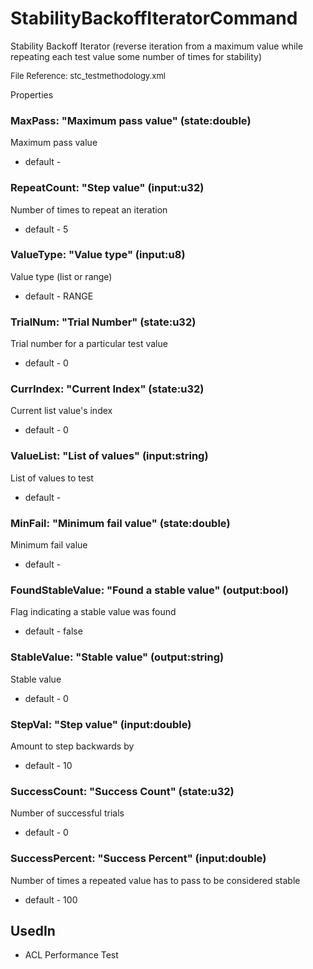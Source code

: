# StabilityBackoffIteratorCommand

Stability Backoff Iterator (reverse iteration from a maximum value while repeating each test value some number of times for stability)

<font size="2">File Reference: stc_testmethodology.xml</font>

<text>Properties</text>

### MaxPass: "Maximum pass value" (state:double)

Maximum pass value

* default - 
### RepeatCount: "Step value" (input:u32)

Number of times to repeat an iteration

* default - 5
### ValueType: "Value type" (input:u8)

Value type (list or range)

* default - RANGE
### TrialNum: "Trial Number" (state:u32)

Trial number for a particular test value

* default - 0
### CurrIndex: "Current Index" (state:u32)

Current list value's index

* default - 0
### ValueList: "List of values" (input:string)

List of values to test

* default - 
### MinFail: "Minimum fail value" (state:double)

Minimum fail value

* default - 
### FoundStableValue: "Found a stable value" (output:bool)

Flag indicating a stable value was found

* default - false
### StableValue: "Stable value" (output:string)

Stable value

* default - 0
### StepVal: "Step value" (input:double)

Amount to step backwards by

* default - 10
### SuccessCount: "Success Count" (state:u32)

Number of successful trials

* default - 0
### SuccessPercent: "Success Percent" (input:double)

Number of times a repeated value has to pass to be considered stable

* default - 100
## UsedIn
* ACL Performance Test

